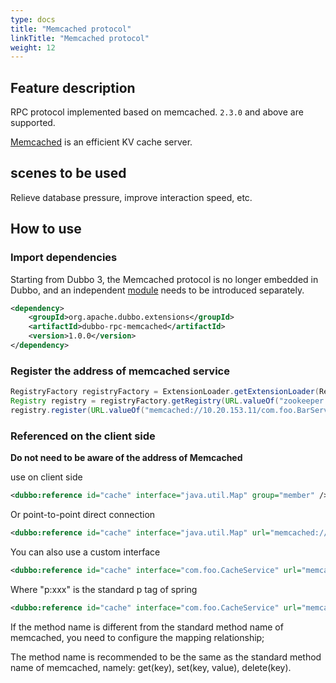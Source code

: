 ```yaml
---
type: docs
title: "Memcached protocol"
linkTitle: "Memcached protocol"
weight: 12
---
```

## Feature description
RPC protocol implemented based on memcached. `2.3.0` and above are supported.

[Memcached](http://memcached.org/) is an efficient KV cache server.

## scenes to be used
Relieve database pressure, improve interaction speed, etc.

## How to use
### Import dependencies

Starting from Dubbo 3, the Memcached protocol is no longer embedded in Dubbo, and an independent [module](/zh/release/dubbo-spi-extensions/#dubbo-rpc) needs to be introduced separately.
```xml
<dependency>
    <groupId>org.apache.dubbo.extensions</groupId>
    <artifactId>dubbo-rpc-memcached</artifactId>
    <version>1.0.0</version>
</dependency>
```

### Register the address of memcached service
```java
RegistryFactory registryFactory = ExtensionLoader.getExtensionLoader(RegistryFactory.class).getAdaptiveExtension();
Registry registry = registryFactory.getRegistry(URL.valueOf("zookeeper://10.20.153.10:2181"));
registry.register(URL.valueOf("memcached://10.20.153.11/com.foo.BarService?category=providers&dynamic=false&application=foo&group=member&loadbalance=consistenthash"));
```

### Referenced on the client side
**Do not need to be aware of the address of Memcached**

use on client side

```xml
<dubbo:reference id="cache" interface="java.util.Map" group="member" />
```

Or point-to-point direct connection

```xml
<dubbo:reference id="cache" interface="java.util.Map" url="memcached://10.20.153.10:11211" />
```

You can also use a custom interface
```xml
<dubbo:reference id="cache" interface="com.foo.CacheService" url="memcached://10.20.153.10:11211" />
```

Where "p:xxx" is the standard p tag of spring
```xml
<dubbo:reference id="cache" interface="com.foo.CacheService" url="memcached://10.20.153.10:11211" p:set="putFoo" p:get="getFoo" p:delete=" removeFoo" />
```
If the method name is different from the standard method name of memcached, you need to configure the mapping relationship;

The method name is recommended to be the same as the standard method name of memcached, namely: get(key), set(key, value), delete(key).